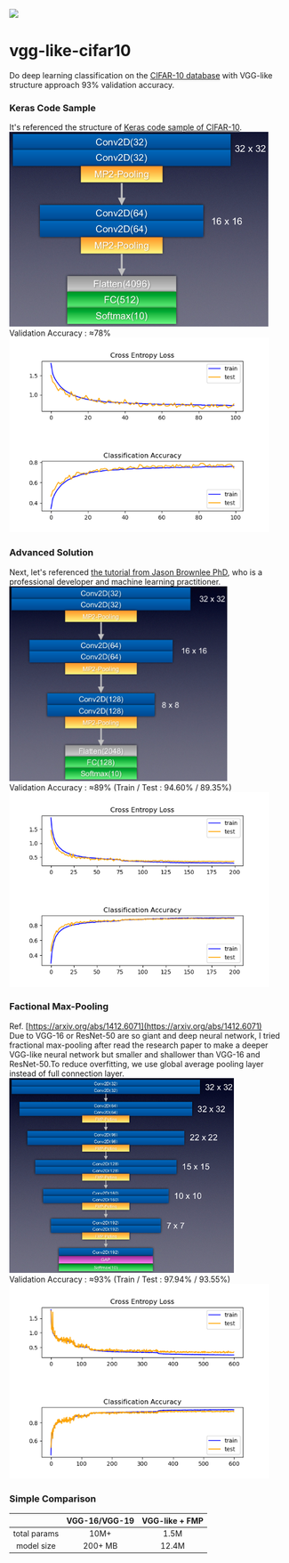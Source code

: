 ![](https://img.shields.io/github/license/laplacetw/vgg-like-cifar10)
# vgg-like-cifar10
Do deep learning classification on the [CIFAR-10 database](https://www.cs.toronto.edu/~kriz/cifar.html) with VGG-like structure approach 93% validation accuracy.

### Keras Code Sample
It's referenced the structure of [Keras code sample of CIFAR-10](https://keras.io/examples/cifar10_cnn/).<br>
<img src="./model_summary/keras_sample_cifar10.png" height="350px"><br>
Validation Accuracy : ≈78%
<img src="./train_history/keras_sample_cifar10.png" height="350px">

### Advanced Solution
Next, let's referenced [the tutorial from Jason Brownlee PhD](https://machinelearningmastery.com/how-to-develop-a-cnn-from-scratch-for-cifar-10-photo-classification/), who is a professional developer and machine learning practitioner.<br>
<img src="./model_summary/jason_brownlee_cifar10.png" height="350px"><br>
Validation Accuracy : ≈89% (Train / Test : 94.60% / 89.35%)
<img src="./train_history/jason_brownlee_cifar10.png" height="350px">


### Factional Max-Pooling
Ref. [https://arxiv.org/abs/1412.6071](https://arxiv.org/abs/1412.6071)<br>
Due to VGG-16 or ResNet-50 are so giant and deep neural network, I tried fractional max-pooling after read the research paper to make a deeper VGG-like neural network but smaller and  shallower than VGG-16 and ResNet-50.To reduce overfitting, we use global average pooling layer instead of full connection layer.<br>
<img src="./model_summary/fmp_cifar10.png" height="350px"><br>
Validation Accuracy : ≈93% (Train / Test : 97.94% / 93.55%)
<img src="./train_history/fmp_cifar10.png" height="350px">

### Simple Comparison
|            | VGG-16/VGG-19 |VGG-like + FMP|
|:----------:|:-------------:|:------------:|
|total params|10M+           |1.5M          |
| model size |200+ MB        |12.4M         |